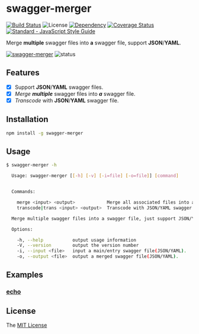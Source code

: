 # swagger-merger
[![Build Status](https://travis-ci.org/WindomZ/swagger-merger.svg?branch=master)](https://travis-ci.org/WindomZ/swagger-merger)
![License](https://img.shields.io/badge/license-MIT-green.svg)
[![Dependency](https://david-dm.org/WindomZ/swagger-merger.svg)](https://david-dm.org/WindomZ/swagger-merger`)
[![Coverage Status](https://coveralls.io/repos/github/WindomZ/swagger-merger/badge.svg?branch=master)](https://coveralls.io/github/WindomZ/swagger-merger?branch=master)
[![Standard - JavaScript Style Guide](https://img.shields.io/badge/code_style-standard-brightgreen.svg)](https://standardjs.com/)

Merge **multiple** swagger files into **a** swagger file, support **JSON**/**YAML**.

[![swagger-merger](https://img.shields.io/npm/v/swagger-merger.svg)](https://www.npmjs.com/package/swagger-merger)
![status](https://img.shields.io/badge/status-beta-green.svg)

## Features

- [x] Support **JSON**/**YAML** swagger files.
- [x] *Merge* ***multiple*** swagger files into ***a*** swagger file.
- [x] *Transcode* with **JSON**/**YAML** swagger file.

## Installation

```bash
npm install -g swagger-merger
```

## Usage

```bash
$ swagger-merger -h

  Usage: swagger-merger [[-h] [-v] [-i=file] [-o=file]] [command]


  Commands:

    merge <input> <output>            Merge all associated files into a single `output` file from a `input` file.
    transcode|trans <input> <output>  Transcode with JSON/YAML swagger file.

  Merge multiple swagger files into a swagger file, just support JSON/YAML.

  Options:

    -h, --help           output usage information
    -V, --version        output the version number
    -i, --input <file>   input a main/entry swagger file(JSON/YAML).
    -o, --output <file>  output a merged swagger file(JSON/YAML).
```

## Examples

### [echo](https://github.com/WindomZ/swagger-merger/tree/master/example/echo)

## License

The [MIT License](https://github.com/WindomZ/swagger-merger/blob/master/LICENSE)
